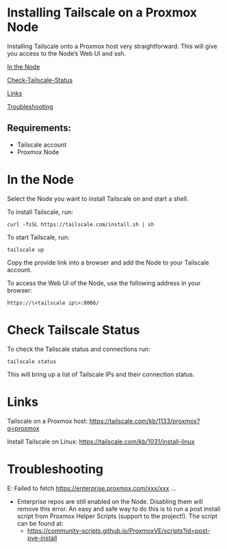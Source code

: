 # Installing Tailscale on a Proxmox Node
Installing Tailscale onto a Proxmox host very straightforward. This will give you access to the Node’s Web UI and ssh. 

[In the Node](#In-the-Node)

[Check-Tailscale-Status](#Check-Tailscale-Status)

[Links](#Links)

[Troubleshooting](#Troubleshooting)


## Requirements:
- Tailscale account
- Proxmox Node

# In the Node
Select the Node you want to install Tailscale on and start a shell.

To install Tailscale, run:

```
curl -fsSL https://tailscale.com/install.sh | sh
```

To start Tailscale, run:

```
tailscale up
```

Copy the provide link into a browser and add the Node to your Tailscale account.

To access the Web UI of the Node, use the following address in your browser:

```
https://\<tailscale ip\>:8006/
```

# Check Tailscale Status
To check the Tailscale status and connections run:

```
tailscale status
```

This will bring up a list of Tailscale IPs and their connection status.

# Links 
Tailscale on a Proxmox host: https://tailscale.com/kb/1133/proxmox?q=proxmox

Install Tailscale on Linux: https://tailscale.com/kb/1031/install-linux

# Troubleshooting 
E: Failed to fetch https://enterprise.proxmox.com/xxx/xxx ...
- Enterprise repos are still enabled on the Node. Disabling them will remove this error. An easy and safe way to do this is to run a post install script from Proxmox Helper Scripts (support to the project!). The script can be found at:
    - https://community-scripts.github.io/ProxmoxVE/scripts?id=post-pve-install
